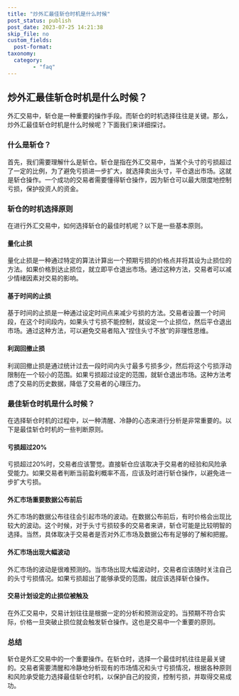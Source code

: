 ```yaml
---
title: "炒外汇最佳斩仓时机是什么时候"
post_status: publish
post_date: 2023-07-25 14:21:38
skip_file: no
custom_fields: 
  post-format: 
taxonomy:
  category:
        - "faq"
---
```


## 炒外汇最佳斩仓时机是什么时候？

外汇交易中，斩仓是一种重要的操作手段。而斩仓的时机选择往往是关键。那么，炒外汇最佳斩仓时机是什么时候呢？下面我们来详细探讨。

### 什么是斩仓？

首先，我们需要理解什么是斩仓。斩仓是指在外汇交易中，当某个头寸的亏损超过了一定的比例，为了避免亏损进一步扩大，就选择卖出头寸，平仓退出市场。这就是斩仓操作。一个成功的交易者需要懂得斩仓操作，因为斩仓可以最大限度地控制亏损，保护投资人的资金。

### 斩仓的时机选择原则

在进行外汇交易中，如何选择斩仓的最佳时机呢？以下是一些基本原则。

#### 量化止损

量化止损是一种通过特定的算法计算出一个预期亏损的价格点并将其设为止损位的方法。如果价格到达止损位，就立即平仓退出市场。通过这种方法，交易者可以减少情绪因素对交易的影响。

#### 基于时间的止损

基于时间的止损是一种通过设定时间点来减少亏损的方法。交易者设置一个时间段，在这个时间段内，如果头寸亏损不能控制，就设定一个止损位，然后平仓退出市场。通过这种方法，可以避免交易者陷入“捏住头寸不放”的非理性思维。

#### 利润回撤止损

利润回撤止损是通过统计过去一段时间内头寸最多亏损多少，然后将这个亏损浮动限制在一个较小的范围。如果亏损超过设定的范围，就斩仓退出市场。这种方法考虑了交易的历史数据，降低了交易者的心理压力。

### 最佳斩仓时机是什么时候？

在选择斩仓时机的过程中，以一种清醒、冷静的心态来进行分析是非常重要的。以下是最佳斩仓时机的一些判断原则。

#### 亏损超过20%

亏损超过20%时，交易者应该警觉。直接斩仓应该取决于交易者的经验和风险承受能力。如果交易者判断当前盈利概率不高，应该及时进行斩仓操作，以避免进一步扩大亏损。

#### 外汇市场重要数据公布前后

外汇市场的数据公布往往会引起市场的波动。在数据公布前后，有时价格会出现比较大的波动。这个时候，对于头寸亏损较多的交易者来讲，斩仓可能是比较明智的选择。当然，具体取决于交易者是否对外汇市场及数据公布有足够的了解和把握。

#### 外汇市场出现大幅波动

外汇市场的波动是很难预测的。当市场出现大幅波动时，交易者应该随时关注自己的头寸亏损情况。如果亏损超出了能够承受的范围，就应该选择斩仓操作。

#### 交易计划设定的止损位被触及

在外汇交易中，交易计划往往是根据一定的分析和预测设定的。当预期不符合实际，价格一旦突破止损位就会触发斩仓操作。这也是交易中一个重要的原则。

### 总结

斩仓是外汇交易中的一个重要操作。在斩仓时，选择一个最佳时机往往是最关键的。交易者需要清醒和冷静地分析现有的市场情况和头寸亏损情况，根据各种原则和风险承受能力选择最佳斩仓时机，以保护自己的投资，控制亏损，并取得交易成功。
